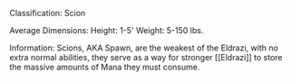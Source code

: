 Classification: Scion

Average Dimensions: 
	Height: 1-5'
	Weight: 5-150 lbs.

Information: 
	Scions, AKA Spawn, are the weakest of the Eldrazi, with no extra normal abilities, they serve as a way for stronger [[Eldrazi]] to store the massive amounts of Mana they must consume. 

